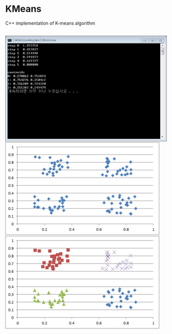 # KMeans
C++ implementation of K-means algorithm</br></br>

![cmd](/capture/cmd.png)
![data](/capture/data.png)
![result](/capture/result.png)
